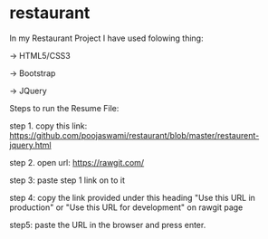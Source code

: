 # restaurant

In my Restaurant Project I have used folowing thing:

-> HTML5/CSS3

-> Bootstrap

-> JQuery


Steps to run the Resume File:

step 1. copy this link: https://github.com/poojaswami/restaurant/blob/master/restaurent-jquery.html

step 2. open url: https://rawgit.com/

step 3: paste step 1 link on to it

step 4: copy the link provided under this heading "Use this URL in production" or "Use this URL for development" on rawgit page

step5: paste the URL in the browser and press enter.
